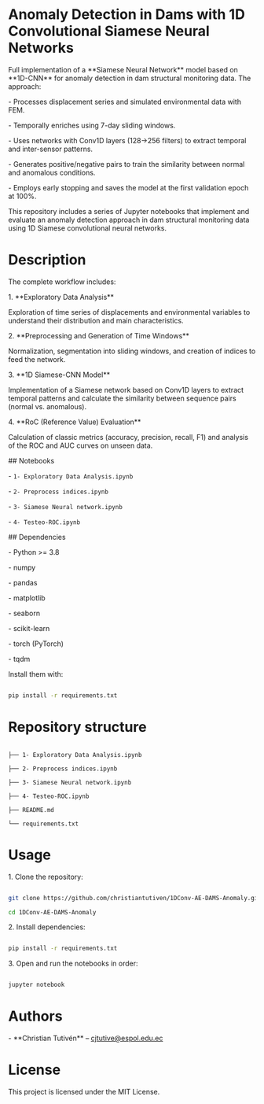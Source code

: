 # Anomaly Detection in Dams with 1D Convolutional Siamese Neural Networks



Full implementation of a \*\*Siamese Neural Network\*\* model based on \*\*1D-CNN\*\* for anomaly detection in dam structural monitoring data. The approach:



\- Processes displacement series and simulated environmental data with FEM.

\- Temporally enriches using 7-day sliding windows.

\- Uses networks with Conv1D layers (128→256 filters) to extract temporal and inter-sensor patterns.

\- Generates positive/negative pairs to train the similarity between normal and anomalous conditions.

\- Employs early stopping and saves the model at the first validation epoch at 100%.



This repository includes a series of Jupyter notebooks that implement and evaluate an anomaly detection approach in dam structural monitoring data using 1D Siamese convolutional neural networks.



# Description



The complete workflow includes:



1\. \*\*Exploratory Data Analysis\*\*

Exploration of time series of displacements and environmental variables to understand their distribution and main characteristics.



2\. \*\*Preprocessing and Generation of Time Windows\*\*

Normalization, segmentation into sliding windows, and creation of indices to feed the network.



3\. \*\*1D Siamese-CNN Model\*\*

Implementation of a Siamese network based on Conv1D layers to extract temporal patterns and calculate the similarity between sequence pairs (normal vs. anomalous).



4\. \*\*RoC (Reference Value) Evaluation\*\*

Calculation of classic metrics (accuracy, precision, recall, F1) and analysis of the ROC and AUC curves on unseen data.

\## Notebooks



\- `1- Exploratory Data Analysis.ipynb`  

\- `2- Preprocess indices.ipynb`  

\- `3- Siamese Neural network.ipynb`  

\- `4- Testeo-ROC.ipynb`  



\## Dependencies



\- Python >= 3.8  

\- numpy  

\- pandas  

\- matplotlib  

\- seaborn  

\- scikit-learn  

\- torch (PyTorch)  

\- tqdm  



Install them with:



```bash

pip install -r requirements.txt

```



# Repository structure



```

├── 1- Exploratory Data Analysis.ipynb

├── 2- Preprocess indices.ipynb

├── 3- Siamese Neural network.ipynb

├── 4- Testeo-ROC.ipynb

├── README.md

└── requirements.txt

```



# Usage



1\. Clone the repository:



```bash

git clone https://github.com/christiantutiven/1DConv-AE-DAMS-Anomaly.git

cd 1DConv-AE-DAMS-Anomaly

```



2\. Install dependencies:



```bash

pip install -r requirements.txt

```



3\. Open and run the notebooks in order:



```bash

jupyter notebook

```



# Authors



\- \*\*Christian Tutivén\*\* – cjtutive@espol.edu.ec



# License



This project is licensed under the MIT License.

